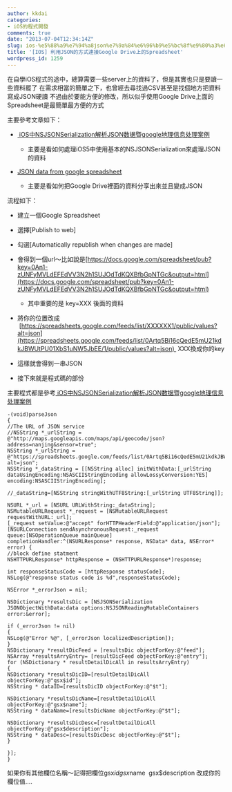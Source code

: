 ```yaml
---
author: kkdai
categories:
- iOS的程式開發
comments: true
date: "2013-07-04T12:34:14Z"
slug: ios-%e5%88%a9%e7%94%a8json%e7%9a%84%e6%96%b9%e5%bc%8f%e9%80%a3%e6%8e%a5google-drive%e4%b8%8a%e7%9a%84spreadsheet
title: '[IOS] 利用JSON的方式連接Google Drive上的Spreadsheet'
wordpress_id: 1259
---
```


在自學iOS程式的途中，總算需要一些server上的資料了，但是其實也只是要讀一些資料罷了
在需求相當的簡單之下，也曾經去尋找過CSV甚至是找個地方把資料寫成JSON硬讀
不過由於要能方便的修改，所以似乎使用Google Drive上面的Spreadsheet是最簡單最方便的方式

主要參考文章如下：



	
  * [ iOS中NSJSONSerialization解析JSON数据暨google地理信息处理案例](http://blog.csdn.net/mikixiyou/article/details/8692175)

	
    * 主要是看如何處理iOS5中使用基本的NSJSONSerialization來處理JSON 的資料




	
  * [JSON data from google spreadsheet](http://stackoverflow.com/questions/16230760/json-data-from-google-spreadsheet)

	
    * 主要是看如何把Google Drive裡面的資料分享出來並且變成JSON





流程如下：

	
  * 建立一個Google Spreadsheet

	
  * 選擇[Publish to web]

	
  * 勾選[Automatically republish when changes are made]

	
  * 會得到一個url～比如說是[https://docs.google.com/spreadsheet/pub?key=0An1-zUNFyMVLdEFEdVV3N2h1SUJOdTdKQXBfbGpNTGc&output=html](https://docs.google.com/spreadsheet/pub?key=0An1-zUNFyMVLdEFEdVV3N2h1SUJOdTdKQXBfbGpNTGc&output=html)

	
    * 其中重要的是 key=XXX 後面的資料




	
  * 將你的位置改成  [https://spreadsheets.google.com/feeds/list/XXXXXX1/public/values?alt=json](https://spreadsheets.google.com/feeds/list/0Artq5Bi16cQedE5mU21kdkJBWUtPU01XbS1uNW5JbEE/1/public/values?alt=json)  XXX換成你的key

	
  * 這樣就會得到一串JSON

	
  * 接下來就是程式碼的部份


主要程式都是參考[ iOS中NSJSONSerialization解析JSON数据暨google地理信息处理案例](http://blog.csdn.net/mikixiyou/article/details/8692175)

    
    -(void)parseJson
    {
    //The URL of JSON service
    //NSString *_urlString = @"http://maps.googleapis.com/maps/api/geocode/json?address=nanjing&sensor=true";
    NSString *_urlString = @"https://spreadsheets.google.com/feeds/list/0Artq5Bi16cQedE5mU21kdkJBWUtPU01XbS1uNW5JbEE/1/public/values?alt=json";
    NSString *_dataString = [[NSString alloc] initWithData:[_urlString dataUsingEncoding:NSASCIIStringEncoding allowLossyConversion:YES] encoding:NSASCIIStringEncoding];
    
    //_dataString=[NSString stringWithUTF8String:[_urlString UTF8String]];
    
    NSURL *_url = [NSURL URLWithString:_dataString];
    NSMutableURLRequest *_request = [NSMutableURLRequest requestWithURL:_url];
    [_request setValue:@"accept" forHTTPHeaderField:@"application/json"];
    [NSURLConnection sendAsynchronousRequest:_request
    queue:[NSOperationQueue mainQueue]
    completionHandler:^(NSURLResponse* response, NSData* data, NSError* error) {
    //block define statment
    NSHTTPURLResponse* httpResponse = (NSHTTPURLResponse*)response;
    
    int responseStatusCode = [httpResponse statusCode];
    NSLog(@"response status code is %d",responseStatusCode);
    
    NSError *_errorJson = nil;
    
    NSDictionary *resultsDic = [NSJSONSerialization JSONObjectWithData:data options:NSJSONReadingMutableContainers error:&error];
    
    if (_errorJson != nil)
    {
    NSLog(@"Error %@", [_errorJson localizedDescription]);
    }
    NSDictionary *resultDicFeed = [resultsDic objectForKey:@"feed"];
    NSArray *resultsArryEntry= [resultDicFeed objectForKey:@"entry"];
    for (NSDictionary * resultDetailDicAll in resultsArryEntry)
    {
    NSDictionary *resultsDicID=[resultDetailDicAll objectForKey:@"gsx$id"];
    NSString * dataID=[resultsDicID objectForKey:@"$t"];
    
    NSDictionary *resultsDicName=[resultDetailDicAll objectForKey:@"gsx$name"];
    NSString * dataName=[resultsDicName objectForKey:@"$t"];
    
    NSDictionary *resultsDicDesc=[resultDetailDicAll objectForKey:@"gsx$description"];
    NSString * dataDesc=[resultsDicDesc objectForKey:@"$t"];
    }
    
    }];
    }




如果你有其他欄位名稱～記得把欄位gsx$id gsx$name  gsx$description 改成你的欄位值....
